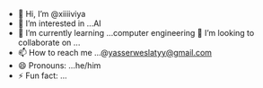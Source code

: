 - 👋 Hi, I’m @xiiiiviya
- 👀 I’m interested in ...AI
- 🌱 I’m currently learning ...computer engineering
   💞️ I’m looking to collaborate on ...
- 📫 How to reach me ...@yasserweslatyy@gmail.com
- 😄 Pronouns: ...he/him
- ⚡ Fun fact: ...

<!---
xiiiiviya/xiiiiviya is a ✨ special ✨ repository because its `README.md` (this file) appears on your GitHub profile.
You can click the Preview link to take a look at your changes.
--->
